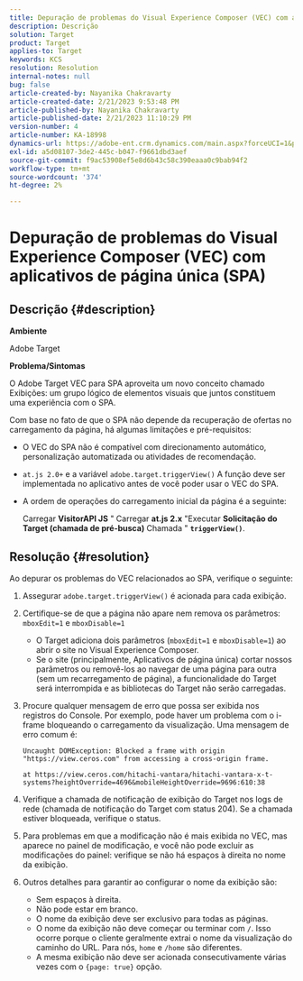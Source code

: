 ```yaml
---
title: Depuração de problemas do Visual Experience Composer (VEC) com aplicativos de página única (SPA)
description: Descrição
solution: Target
product: Target
applies-to: Target
keywords: KCS
resolution: Resolution
internal-notes: null
bug: false
article-created-by: Nayanika Chakravarty
article-created-date: 2/21/2023 9:53:48 PM
article-published-by: Nayanika Chakravarty
article-published-date: 2/21/2023 11:10:29 PM
version-number: 4
article-number: KA-18998
dynamics-url: https://adobe-ent.crm.dynamics.com/main.aspx?forceUCI=1&pagetype=entityrecord&etn=knowledgearticle&id=3a0a8733-32b2-ed11-83fe-6045bd006704
exl-id: a5d08107-3de2-445c-b047-f9661dbd3aef
source-git-commit: f9ac53908ef5e8d6b43c58c390eaaa0c9bab94f2
workflow-type: tm+mt
source-wordcount: '374'
ht-degree: 2%

---
```


# Depuração de problemas do Visual Experience Composer (VEC) com aplicativos de página única (SPA)

## Descrição {#description}


<b>Ambiente</b>

Adobe Target

<b>Problema/Sintomas</b>

O Adobe Target VEC para SPA aproveita um novo conceito chamado Exibições: um grupo lógico de elementos visuais que juntos constituem uma experiência com o SPA.

Com base no fato de que o SPA não depende da recuperação de ofertas no carregamento da página, há algumas limitações e pré-requisitos:

- O VEC do SPA não é compatível com direcionamento automático, personalização automatizada ou atividades de recomendação.
- `at.js 2.0+` e a variável `adobe.target.triggerView()` A função deve ser implementada no aplicativo antes de você poder usar o VEC do SPA.
- A ordem de operações do carregamento inicial da página é a seguinte:



  Carregar <b>VisitorAPI JS</b> &quot; Carregar <b>at.js 2.x</b> &quot;Executar <b>Solicitação do Target (chamada de pré-busca)</b> Chamada &quot; <b>`triggerView()`</b>.



## Resolução {#resolution}


Ao depurar os problemas do VEC relacionados ao SPA, verifique o seguinte:

1. Assegurar `adobe.target.triggerView()` é acionada para cada exibição.
2. Certifique-se de que a página não apare nem remova os parâmetros: `mboxEdit=1` e `mboxDisable=1`

   - O Target adiciona dois parâmetros (`mboxEdit=1` e `mboxDisable=1`) ao abrir o site no Visual Experience Composer.
   - Se o site (principalmente, Aplicativos de página única) cortar nossos parâmetros ou removê-los ao navegar de uma página para outra (sem um recarregamento de página), a funcionalidade do Target será interrompida e as bibliotecas do Target não serão carregadas.
3. Procure qualquer mensagem de erro que possa ser exibida nos registros do Console. Por exemplo, pode haver um problema com o i-frame bloqueando o carregamento da visualização. Uma mensagem de erro comum é:<br>

   ```
   Uncaught DOMException: Blocked a frame with origin "https://view.ceros.com" from accessing a cross-origin frame.
   
   at https://view.ceros.com/hitachi-vantara/hitachi-vantara-x-t-systems?heightOverride=4696&mobileHeightOverride=9696:610:38
   ```

4. Verifique a chamada de notificação de exibição do Target nos logs de rede (chamada de notificação do Target com status 204). Se a chamada estiver bloqueada, verifique o status.
5. Para problemas em que a modificação não é mais exibida no VEC, mas aparece no painel de modificação, e você não pode excluir as modificações do painel: verifique se não há espaços à direita no nome da exibição.
6. Outros detalhes para garantir ao configurar o nome da exibição são:
   - Sem espaços à direita.
   - Não pode estar em branco.
   - O nome da exibição deve ser exclusivo para todas as páginas.
   - O nome da exibição não deve começar ou terminar com `/`. Isso ocorre porque o cliente geralmente extrai o nome da visualização do caminho do URL. Para nós, `home` e `/home` são diferentes.
   - A mesma exibição não deve ser acionada consecutivamente várias vezes com o `{page: true}` opção.
